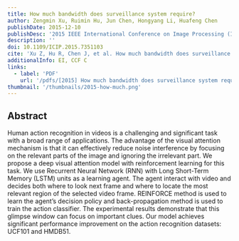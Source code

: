 ```yaml
---
title: How much bandwidth does surveillance system require?
author: Zengmin Xu, Ruimin Hu, Jun Chen, Hongyang Li, Huafeng Chen
publishDate: 2015-12-10
publishDesc: '2015 IEEE International Conference on Image Processing (ICIP)'
description: ''
doi: 10.1109/ICIP.2015.7351103
cite: 'Xu Z, Hu R, Chen J, et al. How much bandwidth does surveillance system require?[C]//2015 IEEE International Conference on Image Processing (ICIP). IEEE, 2015: 1762-1766.'
additionalInfo: EI, CCF C
links:
  - label: 'PDF'
    url: '/pdfs/[2015] How much bandwidth does surveillance system require.pdf'
thumbnail: '/thumbnails/2015-how-much.png'
---
```


## Abstract

Human action recognition in videos is a challenging and significant task with a broad range of applications. The advantage of the visual attention mechanism is that it can effectively reduce noise interference by focusing on the relevant parts of the image and ignoring the irrelevant part. We propose a deep visual attention model with reinforcement learning for this task. We use Recurrent Neural Network (RNN) with Long Short-Term Memory (LSTM) units as a learning agent. The agent interact with video and decides both where to look next frame and where to locate the most relevant region of the selected video frame. REINFORCE method is used to learn the agent’s decision policy and back-propagation method is used to train the action classifier. The experimental results demonstrate that this glimpse window can focus on important clues. Our model achieves significant performance improvement on the action recognition datasets: UCF101 and HMDB51.
